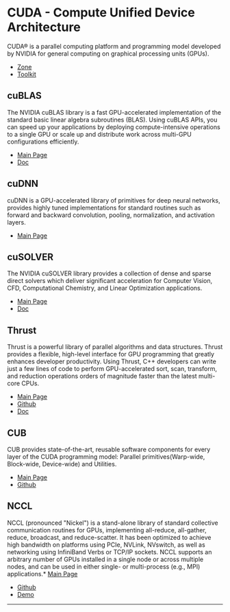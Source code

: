 # CUDA - Compute Unified Device Architecture
CUDA® is a parallel computing platform and programming model developed by NVIDIA for general computing on graphical processing units (GPUs). 
* [Zone](https://developer.nvidia.com/cuda-zone)
* [Toolkit](https://developer.nvidia.com/cuda-toolkit)

## cuBLAS
The NVIDIA cuBLAS library is a fast GPU-accelerated implementation of the standard basic linear algebra subroutines (BLAS). Using cuBLAS APIs, you can speed up your applications by deploying compute-intensive operations to a single GPU or scale up and distribute work across multi-GPU configurations efficiently.
* [Main Page](https://developer.nvidia.com/cublas)
* [Doc](https://docs.nvidia.com/cuda/index.html)

## cuDNN
cuDNN is a GPU-accelerated library of primitives for deep neural networks, provides highly tuned implementations for standard routines such as forward and backward convolution, pooling, normalization, and activation layers.
* [Main Page](https://developer.nvidia.com/cudnn)

## cuSOLVER
The NVIDIA cuSOLVER library provides a collection of dense and sparse direct solvers which deliver significant acceleration for Computer Vision, CFD, Computational Chemistry, and Linear Optimization applications.
* [Main Page](https://developer.nvidia.com/cusolver)
* [Doc](https://docs.nvidia.com/cuda/cusolver/)

## Thrust
Thrust is a powerful library of parallel algorithms and data structures. Thrust provides a flexible, high-level interface for GPU programming that greatly enhances developer productivity. Using Thrust, C++ developers can write just a few lines of code to perform GPU-accelerated sort, scan, transform, and reduction operations orders of magnitude faster than the latest multi-core CPUs. 
* [Main Page](https://developer.nvidia.com/thrust)
* [Github](https://github.com/thrust/thrust)
* [Doc](https://docs.nvidia.com/cuda/thrust/)

## CUB
CUB provides state-of-the-art, reusable software components for every layer of the CUDA programming model: Parallel primitives(Warp-wide, Block-wide, Device-wide) and Utilities.
* [Main Page](http://nvlabs.github.io/cub/)
* [Github](https://github.com/NVlabs/cub)

## NCCL
NCCL (pronounced "Nickel") is a stand-alone library of standard collective communication routines for GPUs, implementing all-reduce, all-gather, reduce, broadcast, and reduce-scatter. It has been optimized to achieve high bandwidth on platforms using PCIe, NVLink, NVswitch, as well as networking using InfiniBand Verbs or TCP/IP sockets. NCCL supports an arbitrary number of GPUs installed in a single node or across multiple nodes, and can be used in either single- or multi-process (e.g., MPI) applications.* [Main Page](https://developer.nvidia.com/taxonomy/term/784)
* [Github](https://github.com/NVIDIA/nccl)
* [Demo](https://github.com/NVIDIA/nccl-tests)
---
